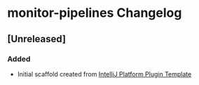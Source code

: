 <!-- Keep a Changelog guide -> https://keepachangelog.com -->

# monitor-pipelines Changelog

## [Unreleased]
### Added
- Initial scaffold created from [IntelliJ Platform Plugin Template](https://github.com/JetBrains/intellij-platform-plugin-template)
